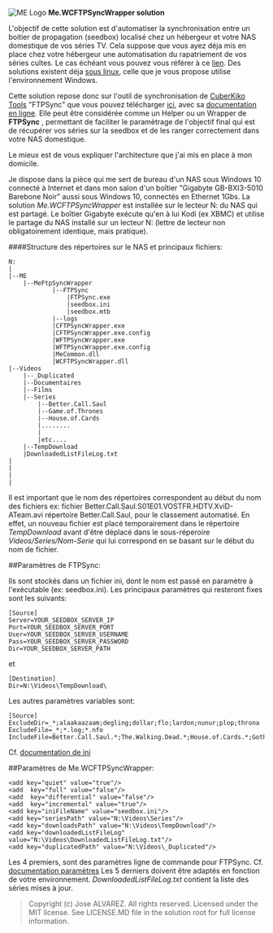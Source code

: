 ﻿![ME Logo](Medias/favicon.ico)  __Me.WCFTPSyncWrapper solution__

L'objectif de cette solution est d'automatiser la synchronisation entre un boitier de propagation (seedbox) localisé
chez un hébergeur et votre NAS domestique de vos séries TV.
Cela suppose que vous ayez déja mis en place chez votre hébergeur une automatisation du rapatriement de vos séries cultes.
Le cas échéant vous pouvez vous référer à ce [lien](http://www.crazyws.fr/internet/alternatives-megaupload-ou-vpn-seedbox-newsgroup-17QG4.html).
Des solutions existent déja [sous linux](http://www.crazyws.fr/dev/systeme/synchroniser-votre-seedbox-avec-votre-nas-ou-votre-ordinateur-6NGGE.html),
celle que je vous propose utilise l'environnement Windows.

Cette solution repose donc sur l'outil de synchronisation de [CuberKiko Tools](http://www.cyberkiko.com/page/ftpsync/) "FTPSync" que vous pouvez télécharger
[ici](http://cdn.cyberkiko.com/Download/Tools/FTPSync.zip), avec sa [documentation en ligne](http://cyberkiko.com/Docs/FTPSync29/). Elle peut être considérée
comme un Helper ou un Wrapper de __FTPSync__ , permettant de faciliter le paramètrage de l'objectif final qui est de récupérer vos séries sur la seedbox et de les
ranger correctement dans votre NAS domestique.

Le mieux est de vous expliquer l'architecture que j'ai mis en place à mon domicile.

Je dispose dans la pièce qui me sert de bureau d'un NAS sous Windows 10 connecté à Internet et dans mon salon d'un boîtier "Gigabyte GB-BXI3-5010 Barebone Noir"
aussi sous Windows 10, connectés en Ethernet 1Gbs.
La solution _Me.WCFTPSyncWrapper_ est installée sur le lecteur N: du NAS qui est partagé.
Le boîtier Gigabyte exécute qu'en à lui Kodi (ex XBMC) et utilise le partage du NAS installé sur un lecteur N: (lettre de lecteur non obligatoirement identique, mais pratique).

####Structure des répertoires sur le NAS et principaux fichiers:
```
N:
|
|--ME
    |--MeFtpSyncWrapper
            |--FTPSync
                |FTPSync.exe
                |seedbox.ini
                |seedbox.mtb
            |--logs
            |CFTPSyncWrapper.exe
            |CFTPSyncWrapper.exe.config
            |WFTPSyncWrapper.exe
            |WFTPSyncWrapper.exe.config
            |MeCommon.dll
            |WCFTPSyncWrapper.dll
|--Videos
    |--_Duplicated
    |--Documentaires
    |--Films
    |--Series
        |--Better.Call.Saul
        |--Game.of.Thrones
        |--House.of.Cards
        |........
        |
        |etc....
    |--TempDownload
    |DownloadedListFileLog.txt
|
|
|
|
```
Il est important que le nom des répertoires correspondent au début du nom des fichiers ex: fichier Better.Call.Saul.S01E01.VOSTFR.HDTV.XviD-ATeam.avi
répertoire Better.Call.Saul, pour le classement automatisé. En effet, un nouveau fichier est placé temporairement dans le répertoire _TempDownload_
avant d'être déplacé dans le sous-réperoire _Videos/Series/Nom-Serie_ qui lui correspond en se basant sur le début du nom de fichier.

##Paramètres de FTPSync:

Ils sont stockés dans un fichier ini, dont le nom est passé en paramètre à l'exécutable (ex: seedbox.ini).
Les principaux paramètres qui resteront fixes sont les suivants:
```
[Source]
Server=YOUR_SEEDBOX_SERVER_IP
Port=YOUR_SEEDBOX_SERVER_PORT
User=YOUR_SEEDBOX_SERVER_USERNAME
Pass=YOUR_SEEDBOX_SERVER_PASSWORD
Dir=YOUR_SEEDBOX_SERVER_PATH
```
et
```
[Destination]
Dir=N:\Videos\TempDownload\
```
Les autres paramètres variables sont:
```
[Source]
ExcludeDir=_*;alaakaazaam;degling;dollar;flo;lardon;nunur;plop;throna
ExcludeFile=_*;*.log;*.nfo
IncludeFile=Better.Call.Saul.*;The.Walking.Dead.*;House.of.Cards.*;Gotham.*;Ray.Donovan.*;True.Detective.*;State.of.Affairs.*;Banshee.*
```

Cf. [documentation de ini](http://www.cyberkiko.com/Docs/FTPSync29/INIFile.htm)

##Paramètres de Me.WCFTPSyncWrapper:

```
<add key="quiet" value="true"/>
<add  key="full" value="false"/>
<add  key="differential" value="false"/>
<add  key="incremental" value="true"/> 
<add key="iniFileName" value="seedbox.ini"/>
<add key="seriesPath" value="N:\Videos\Series"/>
<add key="downloadsPath" value="N:\Videos\TempDownload"/>
<add key="downloadedListFileLog" value="N:\Videos\DownloadedListFileLog.txt"/>
<add key="duplicatedPath" value="N:\Videos\_Duplicated"/>
```

Les 4 premiers, sont des paramètres ligne de commande pour FTPSync.
Cf. [documentation paramètres](http://www.cyberkiko.com/Docs/FTPSync29/CmdLine.htm?MenuState=XXAAAAAAAAAAAAAAAAAAAAVFAAAAUA)
Les 5 derniers doivent être adaptés en fonction de votre environnement.
_DownloadedListFileLog.txt_ contient la liste des séries mises à jour.


>Copyright (c) Jose ALVAREZ. All rights reserved.
>Licensed under the MIT license. See LICENSE.MD file in the solution root for full license information.
